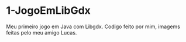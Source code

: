 # 1-JogoEmLibGdx
Meu primeiro jogo em Java com Libgdx. Codigo feito por mim, imagems feitas pelo meu amigo Lucas.
